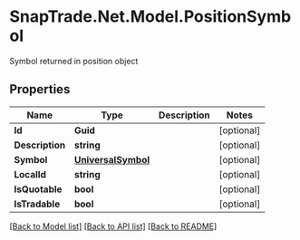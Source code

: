 # SnapTrade.Net.Model.PositionSymbol
Symbol returned in position object

## Properties

Name | Type | Description | Notes
------------ | ------------- | ------------- | -------------
**Id** | **Guid** |  | [optional] 
**Description** | **string** |  | [optional] 
**Symbol** | [**UniversalSymbol**](UniversalSymbol.md) |  | [optional] 
**LocalId** | **string** |  | [optional] 
**IsQuotable** | **bool** |  | [optional] 
**IsTradable** | **bool** |  | [optional] 

[[Back to Model list]](../README.md#documentation-for-models) [[Back to API list]](../README.md#documentation-for-api-endpoints) [[Back to README]](../README.md)

